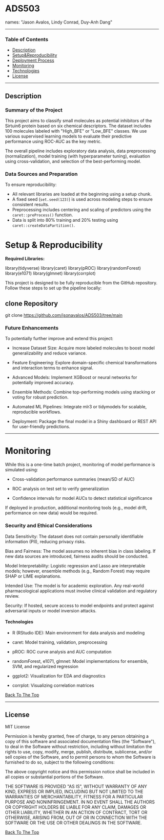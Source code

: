 # ADS503 

names: "Jason Avalos, Lindy Conrad, Duy-Anh Dang"

---

### Table of Contents

- [Description](#description)
- [Setup&Reproducibility](#Setup&Reproducibility)
- [Deployment Process](#deployment)
- [Monitoring](#monitoring)
- [Technologies](#technologies)
- [License](#license)

---

## Description

### Summary of the Project

This project aims to classify small molecules as potential inhibitors of the Sirtuin6 protein based on six chemical descriptors. The dataset includes 100 molecules labeled with "High_BFE" or "Low_BFE" classes. We use various supervised learning models to evaluate their predictive performance using ROC-AUC as the key metric.

The overall pipeline includes exploratory data analysis, data preprocessing (normalization), model training (with hyperparameter tuning), evaluation using cross-validation, and selection of the best-performing model.

### Data Sources and Preparation

To ensure reproducibility:

- All relevant libraries are loaded at the beginning using a setup chunk.
- A fixed seed (`set.seed(123)`) is used across modeling steps to ensure consistent results.
- Preprocessing includes centering and scaling of predictors using the `caret::preProcess()` function.
- Data is split into 80% training and 20% testing using `caret::createDataPartition()`.


# Setup & Reproducibility 

**Required Libraries:**

library(tidyverse)
library(caret)
library(pROC)
library(randomForest)
library(e1071)
library(glmnet)
library(corrplot)

This project is designed to be fully reproducible from the GitHub repository. Follow these steps to set up the pipeline locally:

## clone Repository

git clone https://github.com/jsonavalos/ADS503/tree/main


### Future Enhancements

To potentially further improve and extend this project:

- Increase Dataset Size: Acquire more labeled molecules to boost model generalizability and reduce variance.

- Feature Engineering: Explore domain-specific chemical transformations and interaction terms to enhance signal.

- Advanced Models: Implement XGBoost or neural networks for potentially improved accuracy.

- Ensemble Methods: Combine top-performing models using stacking or voting for robust prediction.

- Automated ML Pipelines: Integrate mlr3 or tidymodels for scalable, reproducible workflows.

- Deployment: Package the final model in a Shiny dashboard or REST API for user-friendly predictions.




---

# Monitoring

While this is a one-time batch project, monitoring of model performance is simulated using:

- Cross-validation performance summaries (mean/SD of AUC)

- ROC analysis on test set to verify generalization

- Confidence intervals for model AUCs to detect statistical significance

If deployed in production, additional monitoring tools (e.g., model drift, performance on new data) would be required.


### Security and Ethical Considerations

Data Sensitivity: The dataset does not contain personally identifiable information (PII), reducing privacy risks.

Bias and Fairness: The model assumes no inherent bias in class labeling. If new data sources are introduced, fairness audits should be conducted.

Model Interpretability: Logistic regression and Lasso are interpretable models; however, ensemble methods (e.g., Random Forest) may require SHAP or LIME explanations.

Intended Use: The model is for academic exploration. Any real-world pharmacological applications must involve clinical validation and regulatory review.

Security: If hosted, secure access to model endpoints and protect against adversarial inputs or model inversion attacks.


#### Technologies

- R (RStudio IDE): Main environment for data analysis and modeling

- caret: Model training, validation, preprocessing

- pROC: ROC curve analysis and AUC computation

- randomForest, e1071, glmnet: Model implementations for ensemble, SVM, and regularized regression

- ggplot2: Visualization for EDA and diagnostics

- corrplot: Visualizing correlation matrices


[Back To The Top](#ADS503)

---

## License

MIT License


Permission is hereby granted, free of charge, to any person obtaining a copy
of this software and associated documentation files (the "Software"), to deal
in the Software without restriction, including without limitation the rights
to use, copy, modify, merge, publish, distribute, sublicense, and/or sell
copies of the Software, and to permit persons to whom the Software is
furnished to do so, subject to the following conditions:

The above copyright notice and this permission notice shall be included in all
copies or substantial portions of the Software.

THE SOFTWARE IS PROVIDED "AS IS", WITHOUT WARRANTY OF ANY KIND, EXPRESS OR
IMPLIED, INCLUDING BUT NOT LIMITED TO THE WARRANTIES OF MERCHANTABILITY,
FITNESS FOR A PARTICULAR PURPOSE AND NONINFRINGEMENT. IN NO EVENT SHALL THE
AUTHORS OR COPYRIGHT HOLDERS BE LIABLE FOR ANY CLAIM, DAMAGES OR OTHER
LIABILITY, WHETHER IN AN ACTION OF CONTRACT, TORT OR OTHERWISE, ARISING FROM,
OUT OF OR IN CONNECTION WITH THE SOFTWARE OR THE USE OR OTHER DEALINGS IN THE
SOFTWARE.

[Back To The Top](#ADS503)




